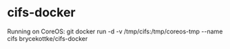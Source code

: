 # cifs-docker

Running on CoreOS:
git 
docker run -d -v /tmp/cifs:/tmp/coreos-tmp --name cifs brycekottke/cifs-docker
